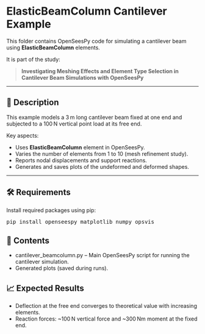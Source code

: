 
# ElasticBeamColumn Cantilever Example

This folder contains OpenSeesPy code for simulating a cantilever beam using **ElasticBeamColumn** elements.

It is part of the study:

> **Investigating Meshing Effects and Element Type Selection in Cantilever Beam Simulations with OpenSeesPy**

---

## 📌 Description

This example models a 3 m long cantilever beam fixed at one end and subjected to a 100 N vertical point load at its free end.  

Key aspects:
- Uses **ElasticBeamColumn** element in OpenSeesPy.
- Varies the number of elements from 1 to 10 (mesh refinement study).
- Reports nodal displacements and support reactions.
- Generates and saves plots of the undeformed and deformed shapes.

---

## 🛠️ Requirements

Install required packages using pip:

<pre>
pip install openseespy matplotlib numpy opsvis
</pre>

## 📂 Contents
- cantilever_beamcolumn.py – Main OpenSeesPy script for running the cantilever simulation.
- Generated plots (saved during runs).

## 📈 Expected Results
- Deflection at the free end converges to theoretical value with increasing elements.
- Reaction forces: ~100 N vertical force and ~300 Nm moment at the fixed end.
